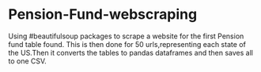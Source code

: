 # Pension-Fund-webscraping
Using #beautifulsoup packages to scrape a website for the first Pension fund table found.
This is then done for 50 urls,representing each state of the US.Then it converts the tables 
to pandas dataframes and then saves all to one CSV.
